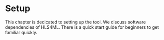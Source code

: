 # Setup

This chapter is dedicated to setting up the tool.  We discuss software dependencies of HLS4ML.  There is a quick start guide for beginners to get familiar quickly.